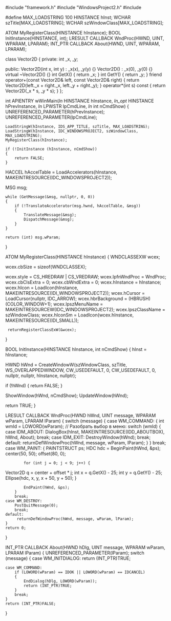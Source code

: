 #include "framework.h"
#include "WindowsProject2.h"
#include <vector>

#define MAX_LOADSTRING 100
HINSTANCE hInst;
WCHAR szTitle[MAX_LOADSTRING]; 
WCHAR szWindowClass[MAX_LOADSTRING]; 

ATOM MyRegisterClass(HINSTANCE hInstance);
BOOL InitInstance(HINSTANCE, int);
LRESULT CALLBACK WndProc(HWND, UINT, WPARAM, LPARAM);
INT_PTR CALLBACK About(HWND, UINT, WPARAM, LPARAM);

class Vector2D {
private:
    int _x, _y;

public:
    Vector2D(int x, int y) : _x(x), _y(y) {}
    Vector2D() : _x(0), _y(0) {}
    virtual ~Vector2D() {}
    int GetX() {
        return _x;
    }
    int GetY() {
        return _y;
    }
    friend operator+(const Vector2D& left, const Vector2D& right) {
        return Vector2D(left._x + right._x, left._y + right._y);
    }
 operator*(int s) const {
        return Vector2D(_x * s, _y * s);
    }
};

int APIENTRY wWinMain(_In_ HINSTANCE hInstance,
 _In_opt_ HINSTANCE hPrevInstance,
 _In_ LPWSTR lpCmdLine,
 _In_ int nCmdShow)
{
    UNREFERENCED_PARAMETER(hPrevInstance);
    UNREFERENCED_PARAMETER(lpCmdLine);

 
    LoadStringW(hInstance, IDS_APP_TITLE, szTitle, MAX_LOADSTRING);
    LoadStringW(hInstance, IDC_WINDOWSPROJECT2, szWindowClass, MAX_LOADSTRING);
    MyRegisterClass(hInstance);

    if (!InitInstance (hInstance, nCmdShow))
    {
        return FALSE;
    }

 HACCEL hAccelTable = LoadAccelerators(hInstance, MAKEINTRESOURCE(IDC_WINDOWSPROJECT2));

 MSG msg;

    while (GetMessage(&msg, nullptr, 0, 0))
    {
        if (!TranslateAccelerator(msg.hwnd, hAccelTable, &msg))
        {
            TranslateMessage(&msg);
            DispatchMessage(&msg);
        }
    }

    return (int) msg.wParam;
}


ATOM MyRegisterClass(HINSTANCE hInstance)
{
 WNDCLASSEXW wcex;

 wcex.cbSize = sizeof(WNDCLASSEX);

 wcex.style = CS_HREDRAW | CS_VREDRAW;
 wcex.lpfnWndProc = WndProc;
 wcex.cbClsExtra = 0;
 wcex.cbWndExtra = 0;
 wcex.hInstance = hInstance;
 wcex.hIcon = LoadIcon(hInstance, MAKEINTRESOURCE(IDI_WINDOWSPROJECT2));
 wcex.hCursor = LoadCursor(nullptr, IDC_ARROW);
 wcex.hbrBackground = (HBRUSH)(COLOR_WINDOW+1);
 wcex.lpszMenuName = MAKEINTRESOURCEW(IDC_WINDOWSPROJECT2);
 wcex.lpszClassName = szWindowClass;
 wcex.hIconSm = LoadIcon(wcex.hInstance, MAKEINTRESOURCE(IDI_SMALL));

     returnRegisterClassExW(&wcex);
}

BOOL InitInstance(HINSTANCE hInstance, int nCmdShow)
{
 hInst = hInstance; 

 HWND hWnd = CreateWindowW(szWindowClass, szTitle, WS_OVERLAPPEDWINDOW,
 CW_USEDEFAULT, 0, CW_USEDEFAULT, 0, nullptr, nullptr, hInstance, nullptr);

   if (!hWnd)
   {
      return FALSE;
   }

   ShowWindow(hWnd, nCmdShow);
   UpdateWindow(hWnd);

   return TRUE;
}


LRESULT CALLBACK WndProc(HWND hWnd, UINT message, WPARAM wParam, LPARAM lParam)
{
    switch (message)
    {
    case WM_COMMAND:
        {
            int wmId = LOWORD(wParam);
            // Разобрать выбор в меню:
            switch (wmId)
            {
            case IDM_ABOUT:
                DialogBox(hInst, MAKEINTRESOURCE(IDD_ABOUTBOX), hWnd, About);
                break;
            case IDM_EXIT:
                DestroyWindow(hWnd);
                break;
            default:
                 returnDefWindowProc(hWnd, message, wParam, lParam);
            }
        }
        break;
    case WM_PAINT:
        {
 PAINTSTRUCT ps;
 HDC hdc = BeginPaint(hWnd, &ps);
 center(50, 50);
 offset(80, 0);

            for (int j = 0; j < 9; j++) {
 Vector2D q = center + offset * j;
                int x = q.GetX() - 25;
                int y = q.GetY() - 25;
                Ellipse(hdc, x, y, x + 50, y + 50);
            }

            EndPaint(hWnd, &ps);
        }
        break;
    case WM_DESTROY:
        PostQuitMessage(0);
        break;
    default:
         returnDefWindowProc(hWnd, message, wParam, lParam);
    }
    return 0;
}

INT_PTR CALLBACK About(HWND hDlg, UINT message, WPARAM wParam, LPARAM lParam)
{
    UNREFERENCED_PARAMETER(lParam);
    switch (message)
    {
    case WM_INITDIALOG:
        return (INT_PTR)TRUE;

    case WM_COMMAND:
        if (LOWORD(wParam) == IDOK || LOWORD(wParam) == IDCANCEL)
        {
            EndDialog(hDlg, LOWORD(wParam));
            return (INT_PTR)TRUE;
        }
        break;
    }
    return (INT_PTR)FALSE;
}
